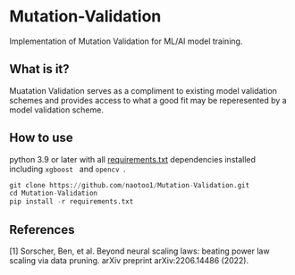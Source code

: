 # Mutation-Validation

Implementation of Mutation Validation for ML/AI model training. 

## What is it?
Muatation Validation serves as a compliment to existing model validation schemes and provides access to what a good fit may be reperesented by a model validation scheme. 

## How to use
python 3.9 or later with all [requirements.txt](https://github.com/naotoo1/MD/blob/main/requirements.txt) dependencies installed including  ```xgboost ``` and  ```opencv ```.

```python
git clone https://github.com/naotoo1/Mutation-Validation.git
cd Mutation-Validation
pip install -r requirements.txt
```

## References

<a id="1">[1]</a> 
Sorscher, Ben, et al.
Beyond neural scaling laws: beating power law scaling via data pruning.
arXiv preprint arXiv:2206.14486 (2022).
